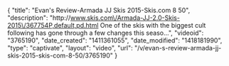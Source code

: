 {
    "title": "Evan's Review-Armada JJ Skis 2015-Skis.com 8 50",
    "description": "http:\/\/www.skis.com\/Armada-JJ-2.0-Skis-2015\/367754P,default,pd.html One of the skis with the biggest cult following has gone through a few changes this seaso...",
    "videoid": "3765190",
    "date_created": "1411361055",
    "date_modified": "1418181990",
    "type": "captivate",
    "layout": "video",
    "url": "\/v\/evan-s-review-armada-jj-skis-2015-skis-com-8-50\/3765190"
}